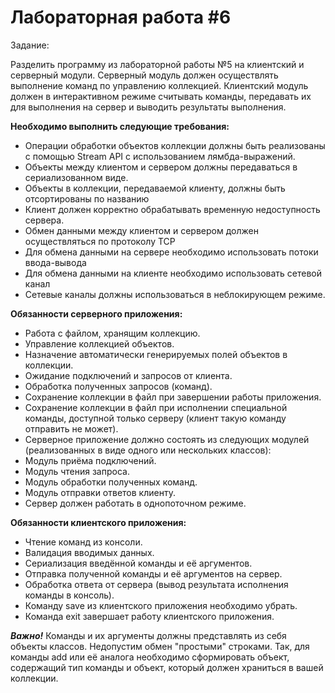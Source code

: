# Лабораторная работа #6

Задание:

Разделить программу из лабораторной работы №5 на клиентский и серверный модули. Серверный модуль должен осуществлять выполнение команд по управлению коллекцией. Клиентский модуль должен в интерактивном режиме считывать команды, передавать их для выполнения на сервер и выводить результаты выполнения.

**Необходимо выполнить следующие требования:**

+ Операции обработки объектов коллекции должны быть реализованы с помощью Stream API с использованием лямбда-выражений.
+ Объекты между клиентом и сервером должны передаваться в сериализованном виде.
+ Объекты в коллекции, передаваемой клиенту, должны быть отсортированы по названию
+ Клиент должен корректно обрабатывать временную недоступность сервера.
+ Обмен данными между клиентом и сервером должен осуществляться по протоколу TCP
+ Для обмена данными на сервере необходимо использовать потоки ввода-вывода
+ Для обмена данными на клиенте необходимо использовать сетевой канал
+ Сетевые каналы должны использоваться в неблокирующем режиме.

**Обязанности серверного приложения:**

+ Работа с файлом, хранящим коллекцию.
+ Управление коллекцией объектов.
+ Назначение автоматически генерируемых полей объектов в коллекции.
+ Ожидание подключений и запросов от клиента.
+ Обработка полученных запросов (команд).
+ Сохранение коллекции в файл при завершении работы приложения.
+ Сохранение коллекции в файл при исполнении специальной команды, доступной только серверу (клиент такую команду отправить не может).
+ Серверное приложение должно состоять из следующих модулей (реализованных в виде одного или нескольких классов):
+ Модуль приёма подключений.
+ Модуль чтения запроса.
+ Модуль обработки полученных команд.
+ Модуль отправки ответов клиенту.
+ Сервер должен работать в однопоточном режиме.

**Обязанности клиентского приложения:**

+ Чтение команд из консоли.
+ Валидация вводимых данных.
+ Сериализация введённой команды и её аргументов.
+ Отправка полученной команды и её аргументов на сервер.
+ Обработка ответа от сервера (вывод результата исполнения команды в консоль).
+ Команду save из клиентского приложения необходимо убрать.
+ Команда exit завершает работу клиентского приложения.

***Важно!*** Команды и их аргументы должны представлять из себя объекты классов. Недопустим обмен "простыми" строками. Так, для команды add или её аналога необходимо сформировать объект, содержащий тип команды и объект, который должен храниться в вашей коллекции.

